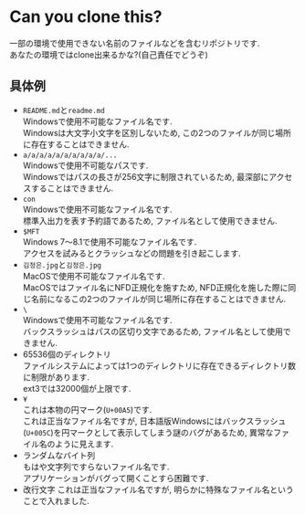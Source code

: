 # Can you clone this?
一部の環境で使用できない名前のファイルなどを含むリポジトリです.  
あなたの環境ではclone出来るかな?(自己責任でどうぞ)  

## 具体例
- `README.md`と`readme.md`  
Windowsで使用不可能なファイル名です.  
Windowsは大文字小文字を区別しないため, この2つのファイルが同じ場所に存在することはできません.  
- `a/a/a/a/a/a/a/a/a/a/...`  
Windowsで使用不可能なパスです.  
Windowsではパスの長さが256文字に制限されているため, 最深部にアクセスすることはできません.  
- `con`  
Windowsで使用不可能なファイル名です.  
標準入出力を表す予約語であるため, ファイル名として使用できません.  
- `$MFT`  
Windows 7〜8.1で使用不可能なファイル名です.  
アクセスを試みるとクラッシュなどの問題を引き起こします.  
- `김정은.jpg`と`김정은.jpg`  
MacOSで使用不可能なファイル名です.  
MacOSではファイル名にNFD正規化を施すため, NFD正規化を施した際に同じ名前になるこの2つのファイルが同じ場所に存在することはできません.  
- `\`  
Windowsで使用不可能なファイル名です.  
バックスラッシュはパスの区切り文字であるため, ファイル名として使用できません.  
- 65536個のディレクトリ  
ファイルシステムによっては1つのディレクトリに存在できるディレクトリ数に制限があります.  
ext3では32000個が上限です.  
- `¥`  
これは本物の円マーク(`U+00A5`)です.  
これは正当なファイル名ですが, 日本語版Windowsにはバックスラッシュ(`U+005C`)を円マークとして表示してしまう謎のバグがあるため, 異常なファイル名のように見えます.  
- ランダムなバイト列  
もはや文字列ですらないファイル名です.  
アプリケーションがバグって開くことすら困難です.  
- 改行文字
これは正当なファイル名ですが, 明らかに特殊なファイル名ということで入れました.
